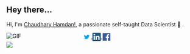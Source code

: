 ## Hey there...

Hi, I'm [Chaudhary Hamdan!](https://www.linkedin.com/in/chaudhary-hamdan-34ab5b1a6/), a passionate self-taught Data Scientist 🚀 .

  <img align="left" alt="GIF" src="https://raw.githubusercontent.com/hamdan-codes/hamdan-codes/master/tenor.gif" width="200px" />
  

<a href="https://twitter.com/bright_hamdan">
  <img align="center" alt="Chaudhary Hamdan | Twitter" width="22px" src="Assets/twitter.png" />
</a>
<a href="https://www.linkedin.com/in/chaudhary-hamdan-34ab5b1a6/">
  <img align="center" alt="Hamdan's LinkedIN" width="22px" src="Assets/linkedin.png" />
</a>
<a href="https://www.facebook.com/chaudhary.hamdan.58">
  <img align="center" alt="Hamdan's Facebook" width="22px" src="Assets/facebook.png" />
</a>

<br />

<img align="center" src="https://github-readme-stats.vercel.app/api/top-langs/?username=hamdan-codes&theme=dark&show_icons=true" >
